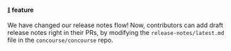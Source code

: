 #### <sub><sup><a name="v550-note-1" href="#v550-note-1">:link:</a></sup></sub> feature

We have changed our release notes flow! Now, contributors can add draft release notes right in their PRs, by modifying the `release-notes/latest.md` file in the `concourse/concourse` repo.
